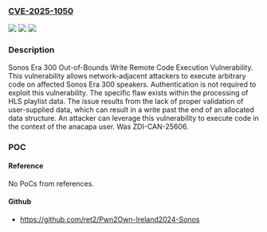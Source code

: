 ### [CVE-2025-1050](https://cve.mitre.org/cgi-bin/cvename.cgi?name=CVE-2025-1050)
![](https://img.shields.io/static/v1?label=Product&message=Era%20300&color=blue)
![](https://img.shields.io/static/v1?label=Version&message=81.1-58074%20&color=brightgreen)
![](https://img.shields.io/static/v1?label=Vulnerability&message=CWE-787%3A%20Out-of-bounds%20Write&color=brightgreen)

### Description

Sonos Era 300 Out-of-Bounds Write Remote Code Execution Vulnerability. This vulnerability allows network-adjacent attackers to execute arbitrary code on affected Sonos Era 300 speakers. Authentication is not required to exploit this vulnerability. The specific flaw exists within the processing of HLS playlist data. The issue results from the lack of proper validation of user-supplied data, which can result in a write past the end of an allocated data structure. An attacker can leverage this vulnerability to execute code in the context of the anacapa user. Was ZDI-CAN-25606.

### POC

#### Reference
No PoCs from references.

#### Github
- https://github.com/ret2/Pwn2Own-Ireland2024-Sonos

